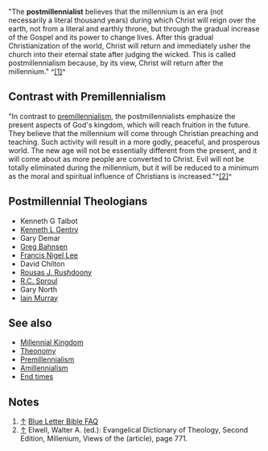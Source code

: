 "The **postmillennialist** believes that the millennium is an era
(not necessarily a literal thousand years) during which Christ will
reign over the earth, not from a literal and earthly throne, but
through the gradual increase of the Gospel and its power to change
lives. After this gradual Christianization of the world, Christ
will return and immediately usher the church into their eternal
state after judging the wicked. This is called postmillennialism
because, by its view, Christ will return after the millennium."
^[[1]](#note-0)^

## Contrast with Premillennialism

"In contrast to
[premillennialism](Premillennialism "Premillennialism"), the
postmillennialists emphasize the present aspects of God's kingdom,
which will reach fruition in the future. They believe that the
millennium will come through Christian preaching and teaching. Such
activity will result in a more godly, peaceful, and prosperous
world. The new age will not be essentially different from the
present, and it will come about as more people are converted to
Christ. Evil will not be totally eliminated during the millennium,
but it will be reduced to a minimum as the moral and spiritual
influence of Christians is increased."^[[2]](#note-1)^

## Postmillennial Theologians

-   Kenneth G Talbot
-   [Kenneth L Gentry](Kenneth_Gentry "Kenneth Gentry")
-   Gary Demar
-   [Greg Bahnsen](Greg_Bahnsen "Greg Bahnsen")
-   [Francis Nigel Lee](Francis_Nigel_Lee "Francis Nigel Lee")
-   David Chilton
-   [Rousas J. Rushdoony](Rousas_J._Rushdoony "Rousas J. Rushdoony")
-   [R.C. Sproul](R.C._Sproul "R.C. Sproul")
-   Gary North
-   [Iain Murray](Iain_Murray "Iain Murray")


## See also

-   [Millennial Kingdom](Millennial_Kingdom "Millennial Kingdom")
-   [Theonomy](Theonomy "Theonomy")
-   [Premillennialism](Premillennialism "Premillennialism")
-   [Amillennialism](Amillennialism "Amillennialism")
-   [End times](End_times "End times")

## Notes

1.  [↑](#ref-0)
    [Blue Letter Bible FAQ](http://www.blueletterbible.org/faq/mill.html)
2.  [↑](#ref-1) Elwell, Walter A. (ed.): Evangelical Dictionary of
    Theology, Second Edition, Millenium, Views of the (article), page
    771.




